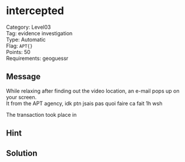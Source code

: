 # intercepted

Category: Level03  
Tag: evidence investigation  
Type: Automatic  
Flag: `APT{}`  
Points: 50  
Requirements: geoguessr  

## Message
While relaxing after finding out the video location, an e-mail pops up on your screen.  
It from the APT agency, idk ptn jsais pas quoi faire ca fait 1h wsh

The transaction took place in 

## Hint

## Solution
